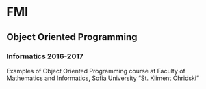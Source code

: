# FMI
## Object Oriented Programming 
### Informatics 2016-2017

Examples of Object Oriented Programming course at Faculty of Mathematics and Informatics, Sofia University “St. Kliment Ohridski”
